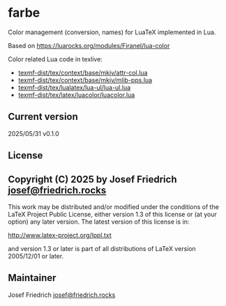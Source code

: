 # farbe

Color management (conversion, names) for LuaTeX implemented in Lua.

Based on https://luarocks.org/modules/Firanel/lua-color

Color related Lua code in texlive:

* [texmf-dist/tex/context/base/mkiv/attr-col.lua](https://git.texlive.info/texlive/tree/Master/texmf-dist/tex/context/base/mkiv/attr-col.lua)
* [texmf-dist/tex/context/base/mkiv/mlib-pps.lua](https://git.texlive.info/texlive/tree/Master/texmf-dist/tex/context/base/mkiv/mlib-pps.lua)
* [texmf-dist/tex/lualatex/lua-ul/lua-ul.lua](https://git.texlive.info/texlive/tree/Master/texmf-dist/tex/lualatex/lua-ul/lua-ul.lua)
* [texmf-dist/tex/latex/luacolor/luacolor.lua](https://git.texlive.info/texlive/tree/Master/texmf-dist/tex/latex/luacolor/luacolor.lua)

## Current version

2025/05/31 v0.1.0

## License

Copyright (C) 2025 by Josef Friedrich <josef@friedrich.rocks>
------------------------------------------------------------------------
This work may be distributed and/or modified under the conditions of
the LaTeX Project Public License, either version 1.3 of this license
or (at your option) any later version.  The latest version of this
license is in:

  http://www.latex-project.org/lppl.txt

and version 1.3 or later is part of all distributions of LaTeX
version 2005/12/01 or later.

## Maintainer

Josef Friedrich <josef@friedrich.rocks>

